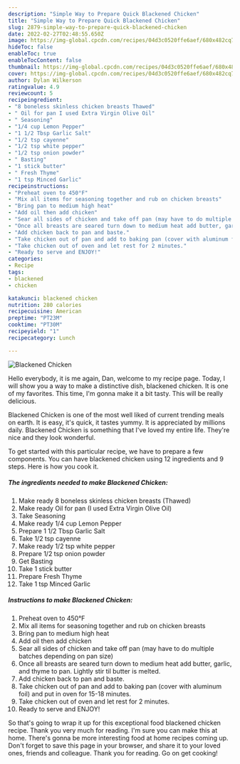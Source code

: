 ```yaml
---
description: "Simple Way to Prepare Quick Blackened Chicken"
title: "Simple Way to Prepare Quick Blackened Chicken"
slug: 2879-simple-way-to-prepare-quick-blackened-chicken
date: 2022-02-27T02:48:55.650Z
image: https://img-global.cpcdn.com/recipes/04d3c0520ffe6aef/680x482cq70/blackened-chicken-recipe-main-photo.jpg
hideToc: false
enableToc: true
enableTocContent: false
thumbnail: https://img-global.cpcdn.com/recipes/04d3c0520ffe6aef/680x482cq70/blackened-chicken-recipe-main-photo.jpg
cover: https://img-global.cpcdn.com/recipes/04d3c0520ffe6aef/680x482cq70/blackened-chicken-recipe-main-photo.jpg
author: Dylan Wilkerson
ratingvalue: 4.9
reviewcount: 5
recipeingredient:
- "8 boneless skinless chicken breasts Thawed"
- " Oil for pan I used Extra Virgin Olive Oil"
- " Seasoning"
- "1/4 cup Lemon Pepper"
- "1 1/2 Tbsp Garlic Salt"
- "1/2 tsp cayenne"
- "1/2 tsp white pepper"
- "1/2 tsp onion powder"
- " Basting"
- "1 stick butter"
- " Fresh Thyme"
- "1 tsp Minced Garlic"
recipeinstructions:
- "Preheat oven to 450°F"
- "Mix all items for seasoning together and rub on chicken breasts"
- "Bring pan to medium high heat"
- "Add oil then add chicken"
- "Sear all sides of chicken and take off pan (may have to do multiple batches depending on pan size)"
- "Once all breasts are seared turn down to medium heat add butter, garlic, and thyme to pan. Lightly stir til butter is melted."
- "Add chicken back to pan and baste."
- "Take chicken out of pan and add to baking pan (cover with aluminum foil) and put in oven for 15-18 minutes."
- "Take chicken out of oven and let rest for 2 minutes."
- "Ready to serve and ENJOY!"
categories:
- Recipe
tags:
- blackened
- chicken

katakunci: blackened chicken 
nutrition: 280 calories
recipecuisine: American
preptime: "PT23M"
cooktime: "PT30M"
recipeyield: "1"
recipecategory: Lunch

---
```



![Blackened Chicken](https://img-global.cpcdn.com/recipes/04d3c0520ffe6aef/680x482cq70/blackened-chicken-recipe-main-photo.jpg)

Hello everybody, it is me again, Dan, welcome to my recipe page. Today, I will show you a way to make a distinctive dish, blackened chicken. It is one of my favorites. This time, I'm gonna make it a bit tasty. This will be really delicious.

Blackened Chicken is one of the most well liked of current trending meals on earth. It is easy, it's quick, it tastes yummy. It is appreciated by millions daily. Blackened Chicken is something that I've loved my entire life. They're nice and they look wonderful.




To get started with this particular recipe, we have to prepare a few components. You can have blackened chicken using 12 ingredients and 9 steps. Here is how you cook it.

<!--inarticleads1-->

##### The ingredients needed to make Blackened Chicken:

1. Make ready 8 boneless skinless chicken breasts (Thawed)
1. Make ready  Oil for pan (I used Extra Virgin Olive Oil)
1. Take  Seasoning
1. Make ready 1/4 cup Lemon Pepper
1. Prepare 1 1/2 Tbsp Garlic Salt
1. Take 1/2 tsp cayenne
1. Make ready 1/2 tsp white pepper
1. Prepare 1/2 tsp onion powder
1. Get  Basting
1. Take 1 stick butter
1. Prepare  Fresh Thyme
1. Take 1 tsp Minced Garlic




<!--inarticleads2-->

##### Instructions to make Blackened Chicken:

1. Preheat oven to 450°F
1. Mix all items for seasoning together and rub on chicken breasts
1. Bring pan to medium high heat
1. Add oil then add chicken
1. Sear all sides of chicken and take off pan (may have to do multiple batches depending on pan size)
1. Once all breasts are seared turn down to medium heat add butter, garlic, and thyme to pan. Lightly stir til butter is melted.
1. Add chicken back to pan and baste.
1. Take chicken out of pan and add to baking pan (cover with aluminum foil) and put in oven for 15-18 minutes.
1. Take chicken out of oven and let rest for 2 minutes.
1. Ready to serve and ENJOY!



So that's going to wrap it up for this exceptional food blackened chicken recipe. Thank you very much for reading. I'm sure you can make this at home. There's gonna be more interesting food at home recipes coming up. Don't forget to save this page in your browser, and share it to your loved ones, friends and colleague. Thank you for reading. Go on get cooking!
